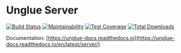 # Unglue Server

[![Build Status](https://travis-ci.org/unglue-workflow/server.svg?branch=master)](https://travis-ci.org/unglue-workflow/server)
[![Maintainability](https://api.codeclimate.com/v1/badges/fe996f47a40285c5a9ca/maintainability)](https://codeclimate.com/github/unglue-workflow/server/maintainability)
[![Test Coverage](https://api.codeclimate.com/v1/badges/fe996f47a40285c5a9ca/test_coverage)](https://codeclimate.com/github/unglue-workflow/server/test_coverage)
[![Total Downloads](https://img.shields.io/npm/dt/unglue-server.svg)](https://www.npmjs.com/package/unglue-server)

Documentation: [https://unglue-docs.readthedocs.io](https://unglue-docs.readthedocs.io/en/latest/server/)